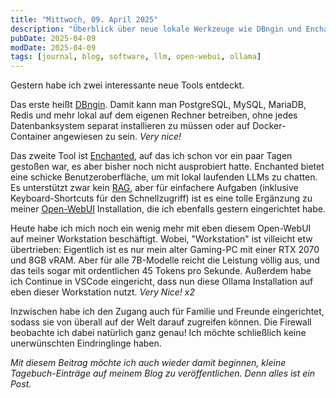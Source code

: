 ```yaml
---
title: "Mittwoch, 09. April 2025"
description: "Überblick über neue lokale Werkzeuge wie DBngin und Enchanted, und die Neustart der notiziören Haltung."
pubDate: 2025-04-09
modDate: 2025-04-09
tags: [journal, blog, software, llm, open-webui, ollama]
---
```


Gestern habe ich zwei interessante neue Tools entdeckt.

Das erste heißt [DBngin](https://dbngin.com).
Damit kann man PostgreSQL, MySQL, MariaDB, Redis und mehr lokal auf dem eigenen Rechner betreiben,
ohne jedes Datenbanksystem separat installieren zu müssen oder auf Docker-Container angewiesen zu sein.
_Very nice!_

Das zweite Tool ist [Enchanted](https://github.com/gluonfield/enchanted),
auf das ich schon vor ein paar Tagen gestoßen war,
es aber bisher noch nicht ausprobiert hatte.
Enchanted bietet eine schicke Benutzeroberfläche,
um mit lokal laufenden LLMs zu chatten.
Es unterstützt zwar kein [RAG](https://www.iese.fraunhofer.de/blog/retrieval-augmented-generation-rag/),
aber für einfachere Aufgaben (inklusive Keyboard-Shortcuts für den Schnellzugriff)
ist es eine tolle Ergänzung zu meiner [Open-WebUI](https://docs.openwebui.com) Installation,
die ich ebenfalls gestern eingerichtet habe.

Heute habe ich mich noch ein wenig mehr mit eben diesem Open-WebUI auf meiner Workstation beschäftigt.
Wobei, "Workstation" ist villeicht etw übertrieben:
Eigentlich ist es nur mein alter Gaming-PC mit einer RTX 2070 und 8GB vRAM.
Aber für alle 7B-Modelle reicht die Leistung völlig aus,
und das teils sogar mit ordentlichen 45 Tokens pro Sekunde.
Außerdem habe ich Continue in VSCode eingericht, dass nun diese Ollama Installation auf eben dieser Workstation nutzt.
_Very Nice! x2_

Inzwischen habe ich den Zugang auch für Familie und Freunde eingerichtet,
sodass sie von überall auf der Welt darauf zugreifen können.
Die Firewall beobachte ich dabei natürlich ganz genau!
Ich möchte schließlich keine unerwünschten Eindringlinge haben.

_Mit diesem Beitrag möchte ich auch wieder damit beginnen, kleine Tagebuch-Einträge auf meinem Blog zu veröffentlichen. Denn alles ist ein Post._
